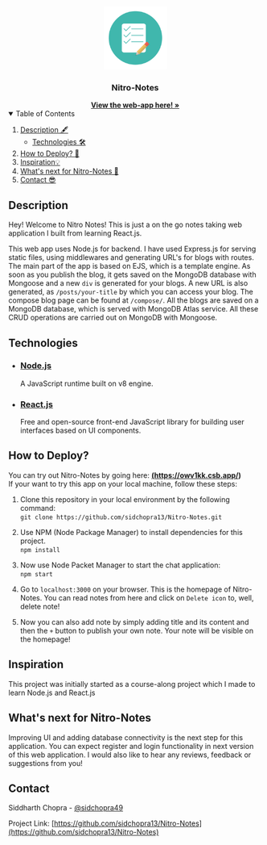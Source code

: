 <!-- PROJECT LOGO -->
<br />
<div align="center">
  <a href="[https://github.com/sidchopra13/Nitro-Notes](https://github.com/sidchopra13/Nitro-Notes)">
    <img src="public/img/logo.webp" alt="Notes-Logo" width="125" height="125">
  </a>

  <h3 align="center">Nitro-Notes</h3>
  <div align="center">
    <a href="https://owv1kk.csb.app/"><strong>View the web-app here! »</strong></a>
    <br />
  </div>
</div>

<!-- TABLE OF CONTENTS -->
<details open="open">
  <summary>Table of Contents</summary>
  <ol>
    <li>
      <a href="#description">Description 🖋️</a>
      <ul>
        <li><a href="#technologies">Technologies 🛠️</a></li>
      </ul>
    </li>
    <li><a href="#how-to-deploy">How to Deploy? 🚀</a></li>
    <li><a href="#inspiration">Inspiration💡</a></li>
    <li><a href="#whats-next-for-nitro-notes">What's next for Nitro-Notes 🙌</a></li>
    <li><a href="#contact">Contact 😎</a></li>
  </ol>
</details>

<!-- Description -->
## Description

Hey! Welcome to Nitro Notes! This is just a on the go notes taking web application I built from learning React.js.

This web app uses Node.js for backend. I have used Express.js for serving static files, using middlewares and generating URL's for blogs with routes. The main part of the app is based on EJS, which is a template engine. As soon as you publish the blog, it gets saved on the MongoDB database with Mongoose and a new `div` is generated for your blogs. A new URL is also generated, as `/posts/your-title` by which you can access your blog. The compose blog page can be found at `/compose/`. All the blogs are saved on a MongoDB database, which is served with MongoDB Atlas service. All these CRUD operations are carried out on MongoDB with Mongoose.

<!-- Technologies -->

## Technologies

- ### [Node.js](https://nodejs.org/en/)
  A  JavaScript runtime built on v8 engine.

- ### [React.js](https://reactjs.org/)
  Free and open-source front-end JavaScript library for building user interfaces based on UI components.

<!-- How-to-Deploy? -->
## How to Deploy? 

You can try out Nitro-Notes by going here: **<a href = "(https://owv1kk.csb.app/)" target = "_blank">(https://owv1kk.csb.app/)</a>**<br>
If your want to try this app on your local machine, follow these steps: 
1. Clone this repository in your local environment by the following command:<br>
```git clone https://github.com/sidchopra13/Nitro-Notes.git```

2. Use NPM (Node Package Manager) to install dependencies for this project. <br>
```npm install```

3. Now use Node Packet Manager to start the chat application: <br>
```npm start```

4. Go to `localhost:3000` on your browser. This is the homepage of Nitro-Notes. You can read notes from here and click on `Delete icon` to, well, delete note!

5. Now you can also add note by simply adding title and its content and then the `+` button to publish your own note. Your note will be visible on the homepage!

<!-- Inspiration -->
## Inspiration
This project was initially started as a course-along project which I made to learn Node.js and React.js

<!-- What's next for Nitro-Notes -->
## What's next for Nitro-Notes 
Improving UI and adding database connectivity is the next step for this application. You can expect register and login functionality in next version of this web application. I would also like to hear any reviews, feedback or suggestions from you!

<!-- CONTACT -->
## Contact 

Siddharth Chopra - [@sidchopra49](https://twitter.com/sidchopra49)

Project Link: [https://github.com/sidchopra13/Nitro-Notes](https://github.com/sidchopra13/Nitro-Notes)
